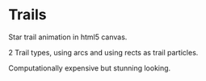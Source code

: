 # Trails
Star trail animation in html5 canvas.

2 Trail types, using arcs and using rects as trail particles.

Computationally expensive but stunning looking.
